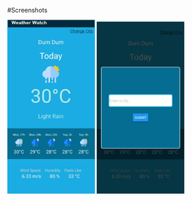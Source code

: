 #Screenshots
<p float="left">
<img src="../../Screenshot/rnative1.jpg" width="200">
<img src="../../Screenshot/rnative2.jpg" width="200">
</p>
